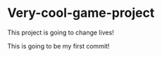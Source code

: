 # Very-cool-game-project
This project is going to change lives!

This is going to be my first commit!
